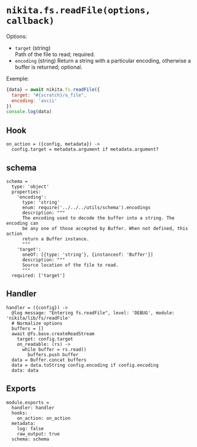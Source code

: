 
# `nikita.fs.readFile(options, callback)`

Options:

* `target` (string)   
  Path of the file to read; required.
* `encoding` (string)
  Return a string with a particular encoding, otherwise a buffer is returned; 
  optional.

Exemple:

```js
{data} = await nikita.fs.readFile({
  target: "#{scratch}/a_file",
  encoding: 'ascii'
})
console.log(data)
```

## Hook

    on_action = ({config, metadata}) ->
      config.target = metadata.argument if metadata.argument?

## schema

    schema =
      type: 'object'
      properties:
        'encoding':
          type: 'string'
          enum: require('../../../utils/schema').encodings
          description: """
          The encoding used to decode the buffer into a string. The encoding can
          be any one of those accepted by Buffer. When not defined, this action
          return a Buffer instance.
          """
        'target':
          oneOf: [{type: 'string'}, {instanceof: 'Buffer'}]
          description: """
          Source location of the file to read.
          """
      required: ['target']

## Handler

    handler = ({config}) ->
      @log message: "Entering fs.readFile", level: 'DEBUG', module: 'nikita/lib/fs/readFile'
      # Normalize options
      buffers = []
      await @fs.base.createReadStream
        target: config.target
        on_readable: (rs) ->
          while buffer = rs.read()
            buffers.push buffer
      data = Buffer.concat buffers
      data = data.toString config.encoding if config.encoding
      data: data

## Exports

    module.exports =
      handler: handler
      hooks:
        on_action: on_action
      metadata:
        log: false
        raw_output: true
      schema: schema
